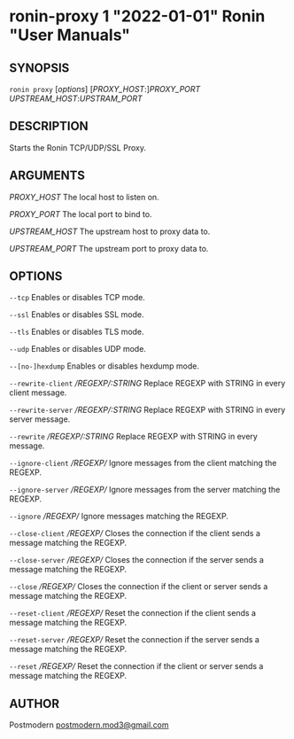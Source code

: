 # ronin-proxy 1 "2022-01-01" Ronin "User Manuals"

## SYNOPSIS

`ronin proxy` [*options*] [*PROXY_HOST*:]*PROXY_PORT* *UPSTREAM_HOST*:*UPSTRAM_PORT*

## DESCRIPTION

Starts the Ronin TCP/UDP/SSL Proxy.

## ARGUMENTS

*PROXY_HOST*
	The local host to listen on.

*PROXY_PORT*
  The local port to bind to.

*UPSTREAM_HOST*
  The upstream host to proxy data to.

*UPSTREAM_PORT*
  The upstream port to proxy data to.

## OPTIONS

`--tcp`
	Enables or disables TCP mode.

`--ssl`
  Enables or disables SSL mode.

`--tls`
  Enables or disables TLS mode.

`--udp`
	Enables or disables UDP mode.

`--[no-]hexdump`
	Enables or disables hexdump mode.

`--rewrite-client` */REGEXP/:STRING*
	Replace REGEXP with STRING in every client message.

`--rewrite-server` */REGEXP/:STRING*
	Replace REGEXP with STRING in every server message.

`--rewrite` */REGEXP/:STRING*
	Replace REGEXP with STRING in every message.

`--ignore-client` */REGEXP/*
	Ignore messages from the client matching the REGEXP.

`--ignore-server` */REGEXP/*
	Ignore messages from the server matching the REGEXP.

`--ignore` */REGEXP/*
	Ignore messages matching the REGEXP.

`--close-client` */REGEXP/*
	Closes the connection if the client sends a message matching the REGEXP.

`--close-server` */REGEXP/*
	Closes the connection if the server sends a message matching the REGEXP.

`--close` */REGEXP/*
	Closes the connection if the client or server sends a message matching
	the REGEXP.

`--reset-client` */REGEXP/*
	Reset the connection if the client sends a message matching the REGEXP.

`--reset-server` */REGEXP/*
	Reset the connection if the server sends a message matching the REGEXP.

`--reset` */REGEXP/*
	Reset the connection if the client or server sends a message matching
	the REGEXP.

## AUTHOR

Postmodern <postmodern.mod3@gmail.com>

